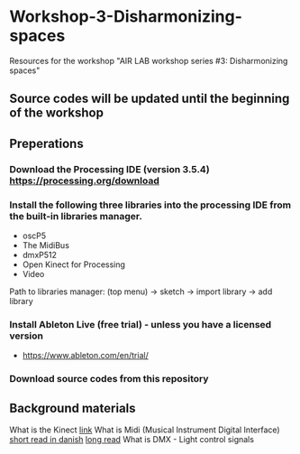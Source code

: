 # Workshop-3-Disharmonizing-spaces
Resources for the workshop "AIR LAB workshop series #3: Disharmonizing spaces"

## Source codes will be updated until the beginning of the workshop

## Preperations
### Download the Processing IDE (version 3.5.4) https://processing.org/download

### Install the following three libraries into the processing IDE from the built-in libraries manager.
- oscP5
- The MidiBus
- dmxP512
- Open Kinect for Processing
- Video

Path to libraries manager: (top menu) -> sketch -> import library -> add library

### Install Ableton Live (free trial) - unless you have a licensed version
- https://www.ableton.com/en/trial/

### Download source codes from this repository

## Background materials
What is the Kinect [link](https://www.youtube.com/watch?v=QmVNgdapJJM&list=PLRqwX-V7Uu6ZMlWHdcy8hAGDy6IaoxUKf&ab_channel=TheCodingTrain)
What is Midi (Musical Instrument Digital Interface) [short read in danish](https://da.wikipedia.org/wiki/MIDI) [long read](https://en.wikipedia.org/wiki/MIDI)
What is DMX - Light control signals

